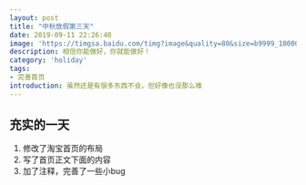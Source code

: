 ```yaml
---
layout: post
title: "中秋放假第三天"
date: 2019-09-11 22:26:40
image: 'https://timgsa.baidu.com/timg?image&quality=80&size=b9999_10000&sec=1567332258011&di=ac638863245e4ee2964cfbe05bbb08ae&imgtype=0&src=http%3A%2F%2Fimg.daimg.com%2Fuploads%2Fallimg%2F190313%2F1-1Z3132324100-L.jpg'
description: 相信你能做好，你就能做好！
category: 'holiday'
tags:
- 完善首页
introduction: 虽然还是有很多东西不会，但好像也没那么难
---
```


## 充实的一天
1. 修改了淘宝首页的布局  
2. 写了首页正文下面的内容  
3. 加了注释，完善了一些小bug  



